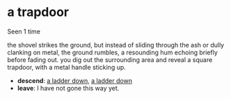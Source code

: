 # a trapdoor

Seen 1 time

the shovel strikes the ground, but instead of sliding through the ash or dully clanking on metal, the ground rumbles, a resounding hum echoing briefly before fading out. you dig out the surrounding area and reveal a square trapdoor, with a metal handle sticking up.

- **descend**: [a ladder down](a-ladder-down-Nxfi60l.md), [a ladder down](a-ladder-down-ozrn5l.md)
- **leave**: I have not gone this way yet.
